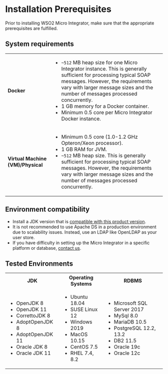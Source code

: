 # Installation Prerequisites

Prior to installing WSO2 Micro Integrator, make sure that the appropriate prerequisites are fulfilled.

## System requirements

<table>
  <tr>
    <td>
      <b>Docker</b>
    </td>
    <td>
      <ul>
        <li>
          <code>~512</code> MB heap size for one Micro Integrator instance. This is generally sufficient for processing typical SOAP messages. However, the requirements vary with larger message sizes and the number of messages processed concurrently.
        </li>
        <li>
          1 GB memory for a Docker container.
        </li>
        <li>
          Minimum 0.5 core per Micro Integrator Docker instance.
        </li>
      </ul>
    </td>
  </tr>
  <tr>
    <td>
      <b>Virtual Machine (VM)/Physical</b>
    </td>
    <td>
      <ul>
        <li>
          Minimum 0.5 core (1.0-1.2 GHz Opteron/Xeon processor).
        </li>
        <li>
          1 GB RAM for JVM.
        </li>
        <li>
          <code>~512</code> MB heap size. This is generally sufficient for processing typical SOAP messages. However, the requirements vary with larger message sizes and the number of messages processed concurrently.
        </li>
      </ul>
    </td>
  </tr>
</table>

## Environment compatibility

- Install a JDK version that is [compatible with this product version]({{base_path}}/install-and-setup/setup/reference/product-compatibility/).
- It is not recommended to use Apache DS in a production environment due to scalability issues. Instead, use an LDAP like OpenLDAP as your user store.
- If you have difficulty in setting up the Micro Integrator in a specific platform or database, [contact us](https://wso2.com/contact/).

## Tested Environments

<table>
    <tr>
        <th>JDK</th>
        <th>Operating Systems</th>
        <th>RDBMS</th>
    </tr>
    <tr>
        <td>
            <ul>
                <li>
                OpenJDK 8
                </li>
                <li>
                OpenJDK 11
                </li>
                <li>
                CorrettoJDK 8
                </li>
                <li>
                AdoptOpenJDK 8
                </li>
                <li>
                AdoptOpenJDK 11
                </li>
                <li>
                Oracle JDK 8
                </li>
                <li>
                Oracle JDK 11
                </li>
            </ul>
        </td>
        <td>
            <ul>
                <li>
         Ubuntu 18.04
                </li>
                <li>
         SUSE Linux 12
                </li>
                <li>
         Windows 2019
                </li>
                <li>
         MacOS 10.15
                </li>
                <li>
         CentOS 7.5
                </li>
                <li>
         RHEL 7.4, 8.2
                </li>
            </ul>
        </td>
        <td>
            <ul>
                <li>
           Microsoft SQL Server 2017
                </li>
                <li>
           MySql 8.0
                </li>
                <li>
           MariaDB 10.5
                </li>
                <li>
           PostgreSQL 12.2, 13.2 
                </li>
                <li>
           DB2 11.5
                </li>
                <li>
           Oracle 19c
                </li>
                <li>
           Oracle 12c
                </li>
            </ul>
        </td>
    </tr>
</table>
